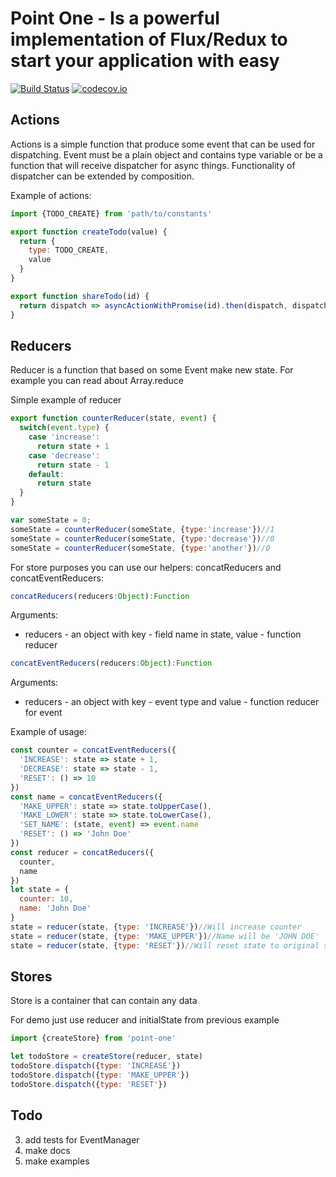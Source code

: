 # Point One - Is a powerful implementation of Flux/Redux to start your application with easy
[![Build Status](https://travis-ci.org/Kr0na/point-one.svg?branch=master)](https://travis-ci.org/Kr0na/point-one)
[![codecov.io](https://codecov.io/github/Kr0na/point-one/coverage.svg?branch=master)](https://codecov.io/github/Kr0na/point-one?branch=master)

## Actions
Actions is a simple function that produce some event that can be used for dispatching.
Event must be a plain object and contains type variable or be a function that will
receive dispatcher for async things. Functionality of dispatcher can be extended by
composition.

Example of actions:
```js
import {TODO_CREATE} from 'path/to/constants'

export function createTodo(value) {
  return {
    type: TODO_CREATE,
    value
  }
}

export function shareTodo(id) {
  return dispatch => asyncActionWithPromise(id).then(dispatch, dispatch)
}
```

## Reducers
Reducer is a function that based on some Event make new state. For example you can
read about Array.reduce

Simple example of reducer

```js
export function counterReducer(state, event) {
  switch(event.type) {
    case 'increase':
      return state + 1
    case 'decrease':
      return state - 1
    default:
      return state
  }
}

var someState = 0;
someState = counterReducer(someState, {type:'increase'})//1
someState = counterReducer(someState, {type:'decrease'})//0
someState = counterReducer(someState, {type:'another'})//0
```

For store purposes you can use our helpers: concatReducers and concatEventReducers:
```js
concatReducers(reducers:Object):Function
```
Arguments:
- reducers - an object with key - field name in state, value - function reducer

```js
concatEventReducers(reducers:Object):Function
```
Arguments:
- reducers - an object with key - event type and value - function reducer for event

Example of usage:
```js
const counter = concatEventReducers({
  'INCREASE': state => state + 1,
  'DECREASE': state => state - 1,
  'RESET': () => 10
})
const name = concatEventReducers({
  'MAKE_UPPER': state => state.toUpperCase(),
  'MAKE_LOWER': state => state.toLowerCase(),
  'SET_NAME': (state, event) => event.name
  'RESET': () => 'John Doe'
})
const reducer = concatReducers({
  counter,
  name
})
let state = {
  counter: 10,
  name: 'John Doe'
}
state = reducer(state, {type: 'INCREASE'})//Will increase counter
state = reducer(state, {type: 'MAKE_UPPER'})//Name will be 'JOHN DOE'
state = reducer(state, {type: 'RESET'})//Will reset state to original state
```

## Stores
Store is a container that can contain any data

For demo just use reducer and initialState from previous example
```js
import {createStore} from 'point-one'

let todoStore = createStore(reducer, state)
todoStore.dispatch({type: 'INCREASE'})
todoStore.dispatch({type: 'MAKE_UPPER'})
todoStore.dispatch({type: 'RESET'})
```

## Todo
3. add tests for EventManager
4. make docs
5. make examples
